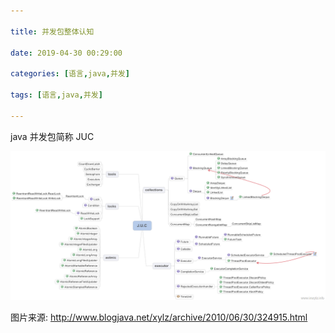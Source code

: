 ```yaml
---

title: 并发包整体认知

date: 2019-04-30 00:29:00

categories: [语言,java,并发]

tags: [语言,java,并发]

---
```


java 并发包简称 JUC

<!--more-->

![](并发包整体认知/a51cc2ad.png)


图片来源: http://www.blogjava.net/xylz/archive/2010/06/30/324915.html